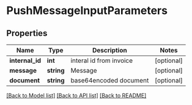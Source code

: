 # PushMessageInputParameters

## Properties
Name | Type | Description | Notes
------------ | ------------- | ------------- | -------------
**internal_id** | **int** | interal id from invoice | [optional] 
**message** | **string** | Message | [optional] 
**document** | **string** | base64encoded document | [optional] 

[[Back to Model list]](../../README.md#documentation-for-models) [[Back to API list]](../../README.md#documentation-for-api-endpoints) [[Back to README]](../../README.md)

